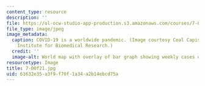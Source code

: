 ```yaml
---
content_type: resource
description: ''
file: https://ol-ocw-studio-app-production.s3.amazonaws.com/courses/7-00-covid-19-sars-cov-2-and-the-pandemic-fall-2021/61632e35a3f9f70f1a34a2b14ebcd75a_7-00f21.jpg
file_type: image/jpeg
image_metadata:
  caption: COVID-19 is a worldwide pandemic. (Image courtesy Ceal Capistrano, Whitehead
    Institute for Biomedical Research.)
  credit: ''
  image-alt: World map with overlay of bar graph showing weekly cases of COVID-19
resourcetype: Image
title: 7-00f21.jpg
uid: 61632e35-a3f9-f70f-1a34-a2b14ebcd75a
---
```

